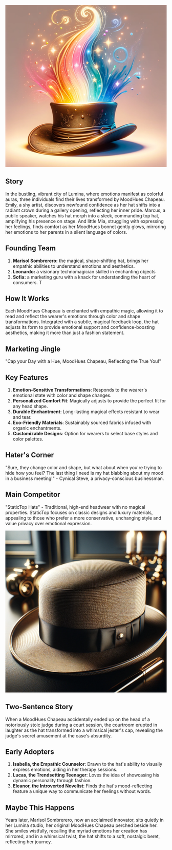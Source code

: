 ![MoodHues Chapeau](../assets/16.png)

## Story

In the bustling, vibrant city of Lumina, where emotions manifest as colorful auras, three individuals find their lives transformed by MoodHues Chapeau. Emily, a shy artist, discovers newfound confidence as her hat shifts into a radiant crown during a gallery opening, reflecting her inner pride. Marcus, a public speaker, watches his hat morph into a sleek, commanding top hat, amplifying his presence on stage. And little Mia, struggling with expressing her feelings, finds comfort as her MoodHues bonnet gently glows, mirroring her emotions to her parents in a silent language of colors.

## Founding Team

1. **Marisol Sombrerero:** the magical, shape-shifting hat, brings her empathic abilities to understand emotions and aesthetics.
2. **Leonardo:** a visionary technomagician skilled in enchanting objects
3. **Sofia:** a marketing guru with a knack for understanding the heart of consumers. T

## How It Works

Each MoodHues Chapeau is enchanted with empathic magic, allowing it to read and reflect the wearer's emotions through color and shape transformations. Integrated with a subtle, magical feedback loop, the hat adjusts its form to provide emotional support and confidence-boosting aesthetics, making it more than just a fashion statement.

## Marketing Jingle

"Cap your Day with a Hue, MoodHues Chapeau, Reflecting the True You!"

## Key Features

1. **Emotion-Sensitive Transformations**: Responds to the wearer's emotional state with color and shape changes.
2. **Personalized Comfort Fit**: Magically adjusts to provide the perfect fit for any head shape.
3. **Durable Enchantment**: Long-lasting magical effects resistant to wear and tear.
4. **Eco-Friendly Materials**: Sustainably sourced fabrics infused with organic enchantments.
5. **Customizable Designs**: Option for wearers to select base styles and color palettes.

## Hater's Corner

"Sure, they change color and shape, but what about when you're trying to hide how you feel? The last thing I need is my hat blabbing about my mood in a business meeting!" - Cynical Steve, a privacy-conscious businessman.

## Main Competitor

"StaticTop Hats" - Traditional, high-end headwear with no magical properties. StaticTop focuses on classic designs and luxury materials, appealing to those who prefer a more conservative, unchanging style and value privacy over emotional expression.

![StaticTop Hats](../assets/16a.png)

## Two-Sentence Story

When a MoodHues Chapeau accidentally ended up on the head of a notoriously stoic judge during a court session, the courtroom erupted in laughter as the hat transformed into a whimsical jester's cap, revealing the judge's secret amusement at the case's absurdity.

## Early Adopters

1. **Isabella, the Empathic Counselor**: Drawn to the hat's ability to visually express emotions, aiding in her therapy sessions.
2. **Lucas, the Trendsetting Teenager**: Loves the idea of showcasing his dynamic personality through fashion.
3. **Eleanor, the Introverted Novelist**: Finds the hat's mood-reflecting feature a unique way to communicate her feelings without words.

## Maybe This Happens

Years later, Marisol Sombrerero, now an acclaimed innovator, sits quietly in her Lumina studio, her original MoodHues Chapeau perched beside her. She smiles wistfully, recalling the myriad emotions her creation has mirrored, and in a whimsical twist, the hat shifts to a soft, nostalgic beret, reflecting her journey.
